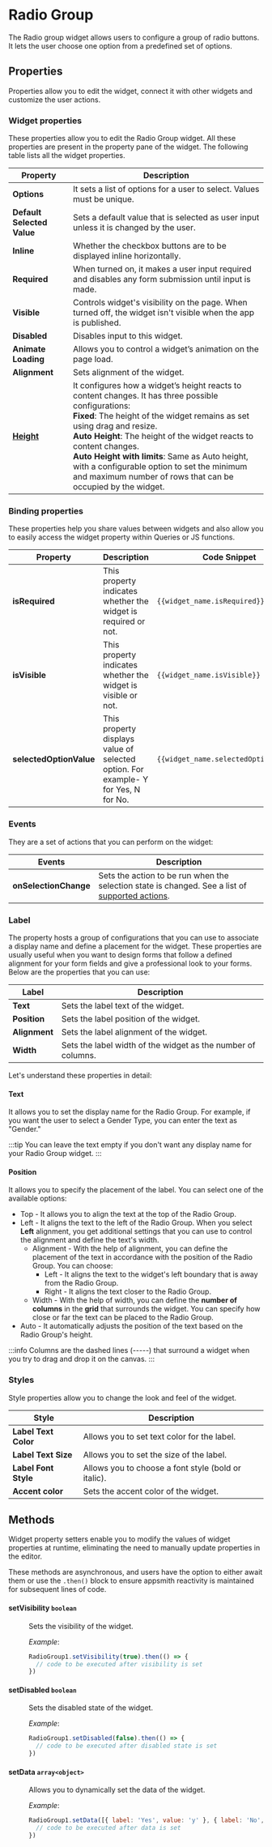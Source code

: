 # Radio Group

The Radio group widget allows users to configure a group of radio buttons. It lets the user choose one option from a predefined set of options.

<VideoEmbed host="youtube" videoId="ZQ3CKFx3cbM" title="How to use Radio Group Widget" caption="How to use Radio Group Widget"/>

## Properties

Properties allow you to edit the widget, connect it with other widgets and customize the user actions.

### Widget properties

These properties allow you to edit the Radio Group widget. All these properties are present in the property pane of the widget. The following table lists all the widget properties.

| Property                   | Description                                                                                                          |
| -------------------------- | -------------------------------------------------------------------------------------------------------------------- |
| **Options**                | It sets a list of options for a user to select. Values must be unique.                                               |
| **Default Selected Value** | Sets a default value that is selected as user input unless it is changed by the user.                                |
| **Inline**                 | Whether the checkbox buttons are to be displayed inline horizontally.                                                |
| **Required**               | When turned on, it makes a user input required and disables any form submission until input is made.                 |
| **Visible**                | Controls widget's visibility on the page. When turned off, the widget isn't visible when the app is published. |
| **Disabled**               | Disables input to this widget.                                                                                       |
| **Animate Loading**        | Allows you to control a widget’s animation on the page load.                                                         |
| **Alignment**              | Sets alignment of the widget.                                                                                        |
| [**Height**](/reference/widgets/#height)        | It configures how a widget’s height reacts to content changes. It has three possible configurations:<br/>**Fixed**: The height of the widget remains as set using drag and resize.<br/>**Auto Height**: The height of the widget reacts to content changes.<br/>  **Auto Height with limits**: Same as Auto height, with a configurable option to set the minimum and maximum number of rows that can be occupied by the widget.                                      |

### Binding properties

These properties help you share values between widgets and also allow you to easily access the widget property within Queries or JS functions.

| Property                | Description                                                                       | Code Snippet                          |
| ----------------------- | --------------------------------------------------------------------------------- | ------------------------------------- |
| **isRequired**          | This property indicates whether the widget is required or not.                    | `{{widget_name.isRequired}}`          |
| **isVisible**           | This property indicates whether the widget is visible or not.                     | `{{widget_name.isVisible}}`           |
| **selectedOptionValue** | This property displays value of selected option. For example- Y for Yes, N for No. | `{{widget_name.selectedOptionValue}}` |

### Events

They are a set of actions that you can perform on the widget:

| Events                | Description                                                                                                                              |
| --------------------- | ---------------------------------------------------------------------------------------------------------------------------------------- |
| **onSelectionChange** | Sets the action to be run when the selection state is changed. See a list of [supported actions](../appsmith-framework/widget-actions/). |

### Label

The property hosts a group of configurations that you can use to associate a display name and define a placement for the widget. These properties are usually useful when you want to design forms that follow a defined alignment for your form fields and give a professional look to your forms. Below are the properties that you can use:

| Label         | Description                                                  |
| ------------- | ------------------------------------------------------------ |
| **Text**      | Sets the label text of the widget.                           |
| **Position**  | Sets the label position of the widget.                       |
| **Alignment** | Sets the label alignment of the widget.                      |
| **Width**     | Sets the label width of the widget as the number of columns. |

Let's understand these properties in detail:

#### **Text**

It allows you to set the display name for the Radio Group. For example, if you want the user to select a Gender Type, you can enter the text as "Gender."

:::tip
You can leave the text empty if you don't want any display name for your Radio Group widget.
:::

#### **Position**

It allows you to specify the placement of the label. You can select one of the available options:

* Top - It allows you to align the text at the top of the Radio Group.
* Left - It aligns the text to the left of the Radio Group. When you select **Left** alignment, you get additional settings that you can use to control the alignment and define the text's width.
  * Alignment - With the help of alignment, you can define the placement of the text in accordance with the position of the Radio Group. You can choose:
    * Left - It aligns the text to the widget's left boundary that is away from the Radio Group.
    * Right - It aligns the text closer to the Radio Group.
  * Width - With the help of width, you can define the **number of columns** in the **grid** that surrounds the widget. You can specify how close or far the text can be placed to the Radio Group.
* Auto - It automatically adjusts the position of the text based on the Radio Group's height.

:::info
Columns are the dashed lines (-----) that surround a widget when you try to drag and drop it on the canvas.
:::

<VideoEmbed host="youtube" videoId="yhsTdLgmi0c" title="How to set the label properties" caption="How to set the label properties"/>

### Styles

Style properties allow you to change the look and feel of the widget.

| Style                | Description                                              |
| -------------------- | -------------------------------------------------------- |
| **Label Text Color** | Allows you to set text color for the label.              |
| **Label Text Size**  | Allows you to set the size of the label.                 |
| **Label Font Style** | Allows you to choose a font style (bold or italic). |
| **Accent color**     | Sets the accent color of the widget.                     |

## Methods

Widget property setters enable you to modify the values of widget properties at runtime, eliminating the need to manually update properties in the editor.

These methods are asynchronous, and users have the option to either await them or use the `.then()` block to ensure appsmith reactivity is maintained for subsequent lines of code.


#### setVisibility `boolean`

<dd>

Sets the visibility of the widget.

*Example*:

```js
RadioGroup1.setVisibility(true).then(() => {
  // code to be executed after visibility is set
})

```

</dd>


#### setDisabled `boolean`

<dd>

Sets the disabled state of the widget.

*Example*:

```js
RadioGroup1.setDisabled(false).then(() => {
  // code to be executed after disabled state is set
})
```

</dd>

#### setData `array<object>`

<dd>

Allows you to dynamically set the data of the widget.

*Example*:

```js
RadioGroup1.setData([{ label: 'Yes', value: 'y' }, { label: 'No', value: 'n' }]).then(() => {
  // code to be executed after data is set
})
```

</dd>